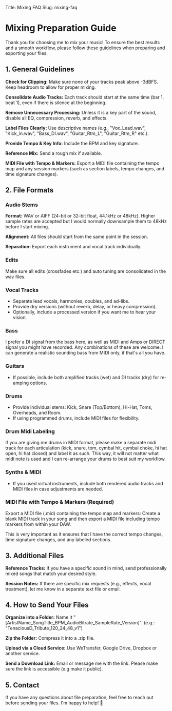 Title: Mixing FAQ
Slug: mixing-faq

# Mixing Preparation Guide

Thank you for choosing me to mix your music! To ensure the best results and a smooth workflow, please follow these guidelines when preparing and exporting your files.

## 1. General Guidelines

**Check for Clipping:** Make sure none of your tracks peak above -3dBFS. Keep headroom to allow for proper mixing.

**Consolidate Audio Tracks:** Each track should start at the same time (bar 1, beat 1), even if there is silence at the beginning.

**Remove Unnecessary Processing:** Unless it is a key part of the sound, disable all EQ, compression, reverb, and effects.

**Label Files Clearly:** Use descriptive names (e.g., "Vox_Lead.wav", "Kick_in.wav", "Bass_DI.wav", "Guitar_Rtm_L", "Guitar_Rtm_R" etc.).

**Provide Tempo & Key Info:** Include the BPM and key signature.

**Reference Mix:** Send a rough mix if available.

**MIDI File with Tempo & Markers:** Export a MIDI file containing the tempo map and any session markers (such as section labels, tempo changes, and time signature changes).

## 2. File Formats

### Audio Stems

**Format:** WAV or AIFF (24-bit or 32-bit float, 44.1kHz or 48kHz). Higher sample rates are accepted but I would normally downsample them to 48kHz before I start mixing.

**Alignment:** All files should start from the same point in the session.

**Separation:** Export each instrument and vocal track individually.

### Edits

Make sure all edits (crossfades etc.) and auto tuning are consolidated in the wav files.

### Vocal Tracks

- Separate lead vocals, harmonies, doubles, and ad-libs.
- Provide dry versions (without reverb, delay, or heavy compression).
- Optionally, include a processed version if you want me to hear your vision.

### Bass

I prefer a DI signal from the bass here, as well as MIDI and Amps or DIRECT signal you might have recorded. Any combinations of these are welcome. I can generate a realistic sounding bass from MIDI only, if that's all you have.

### Guitars

- If possible, include both amplified tracks (wet) and DI tracks (dry) for re-amping options.

### Drums

- Provide individual stems: Kick, Snare (Top/Bottom), Hi-Hat, Toms, Overheads, and Room.
- If using programmed drums, include MIDI files for flexibility.

### Drum Midi Labeling

If you are giving me drums in MIDI format, please make a separate midi track for each articulation (kick, snare, tom, cymbal hit, cymbal choke, hi hat open, hi hat closed) and label it as such. This way, it will not matter what midi note is used and I can re-arrange your drums to best suit my workflow.

### Synths & MIDI

- If you used virtual instruments, include both rendered audio tracks and MIDI files in case adjustments are needed.

### MIDI File with Tempo & Markers (Required)

Export a MIDI file (.mid) containing the tempo map and markers: Create a blank MIDI track in your song and then export a MIDI file including tempo markers from within your DAW.

This is very important as it ensures that I have the correct tempo changes, time signature changes, and any labeled sections.

## 3. Additional Files

**Reference Tracks:** If you have a specific sound in mind, send professionally mixed songs that match your desired style.

**Session Notes:** If there are specific mix requests (e.g., effects, vocal treatment), let me know in a separate text file or email.

## 4. How to Send Your Files

**Organize into a Folder:** Name it "[ArtistName_SongTitle_BPM_AudioBitrate_SampleRate_Version]". (e.g.: "TenaciousD_Tribute_120_24_48_v1")

**Zip the Folder:** Compress it into a .zip file.

**Upload via a Cloud Service:** Use WeTransfer, Google Drive, Dropbox or another service.

**Send a Download Link:** Email or message me with the link. Please make sure the link is accessible (e.g make it public).

## 5. Contact

If you have any questions about file preparation, feel free to reach out before sending your files. I'm happy to help! 🙂
